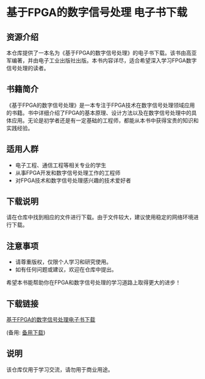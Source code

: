 # 基于FPGA的数字信号处理 电子书下载

## 资源介绍

本仓库提供了一本名为《基于FPGA的数字信号处理》的电子书下载。该书由高亚军编著，并由电子工业出版社出版。本书内容详尽，适合希望深入学习FPGA数字信号处理的读者。

## 书籍简介

《基于FPGA的数字信号处理》是一本专注于FPGA技术在数字信号处理领域应用的书籍。书中详细介绍了FPGA的基本原理、设计方法以及在数字信号处理中的具体应用。无论是初学者还是有一定基础的工程师，都能从本书中获得宝贵的知识和实践经验。

## 适用人群

- 电子工程、通信工程等相关专业的学生
- 从事FPGA开发和数字信号处理工作的工程师
- 对FPGA技术和数字信号处理感兴趣的技术爱好者

## 下载说明

请在仓库中找到相应的文件进行下载。由于文件较大，建议使用稳定的网络环境进行下载。

## 注意事项

- 请尊重版权，仅限个人学习和研究使用。
- 如有任何问题或建议，欢迎在仓库中提出。

希望本书能帮助你在FPGA和数字信号处理的学习道路上取得更大的进步！

## 下载链接
[基于FPGA的数字信号处理电子书下载](https://pan.quark.cn/s/8f1b2c642540) 

(备用: [备用下载](https://pan.baidu.com/s/11dFOje5Rn4rinGpW4l0Szw?pwd=1234))

## 说明

该仓库仅用于学习交流，请勿用于商业用途。
